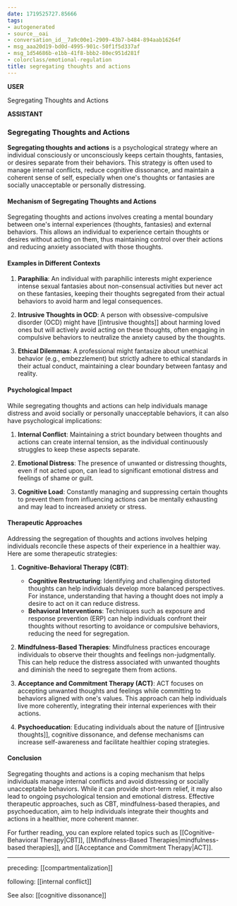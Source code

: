 ```yaml
---
date: 1719525727.85666
tags:
- autogenerated
- source__oai
- conversation_id__7a9c00e1-2909-43b7-b484-894aab16264f
- msg_aaa20d19-bd0d-4995-901c-50f1f5d337af
- msg_1d54686b-e1bb-41f8-bbb2-80ec951d281f
- colorclass/emotional-regulation
title: segregating thoughts and actions
---
```


**USER**

Segregating Thoughts and Actions


**ASSISTANT**

### Segregating Thoughts and Actions

**Segregating thoughts and actions** is a psychological strategy where an individual consciously or unconsciously keeps certain thoughts, fantasies, or desires separate from their behaviors. This strategy is often used to manage internal conflicts, reduce cognitive dissonance, and maintain a coherent sense of self, especially when one's thoughts or fantasies are socially unacceptable or personally distressing.

#### Mechanism of Segregating Thoughts and Actions

Segregating thoughts and actions involves creating a mental boundary between one's internal experiences (thoughts, fantasies) and external behaviors. This allows an individual to experience certain thoughts or desires without acting on them, thus maintaining control over their actions and reducing anxiety associated with those thoughts.

#### Examples in Different Contexts

1. **Paraphilia**: An individual with paraphilic interests might experience intense sexual fantasies about non-consensual activities but never act on these fantasies, keeping their thoughts segregated from their actual behaviors to avoid harm and legal consequences.
   
2. **Intrusive Thoughts in OCD**: A person with obsessive-compulsive disorder (OCD) might have [[intrusive thoughts]] about harming loved ones but will actively avoid acting on these thoughts, often engaging in compulsive behaviors to neutralize the anxiety caused by the thoughts.

3. **Ethical Dilemmas**: A professional might fantasize about unethical behavior (e.g., embezzlement) but strictly adhere to ethical standards in their actual conduct, maintaining a clear boundary between fantasy and reality.

#### Psychological Impact

While segregating thoughts and actions can help individuals manage distress and avoid socially or personally unacceptable behaviors, it can also have psychological implications:

1. **Internal Conflict**: Maintaining a strict boundary between thoughts and actions can create internal tension, as the individual continuously struggles to keep these aspects separate.
   
2. **Emotional Distress**: The presence of unwanted or distressing thoughts, even if not acted upon, can lead to significant emotional distress and feelings of shame or guilt.

3. **Cognitive Load**: Constantly managing and suppressing certain thoughts to prevent them from influencing actions can be mentally exhausting and may lead to increased anxiety or stress.

#### Therapeutic Approaches

Addressing the segregation of thoughts and actions involves helping individuals reconcile these aspects of their experience in a healthier way. Here are some therapeutic strategies:

1. **Cognitive-Behavioral Therapy (CBT)**:
   - **Cognitive Restructuring**: Identifying and challenging distorted thoughts can help individuals develop more balanced perspectives. For instance, understanding that having a thought does not imply a desire to act on it can reduce distress.
   - **Behavioral Interventions**: Techniques such as exposure and response prevention (ERP) can help individuals confront their thoughts without resorting to avoidance or compulsive behaviors, reducing the need for segregation.

2. **Mindfulness-Based Therapies**: Mindfulness practices encourage individuals to observe their thoughts and feelings non-judgmentally. This can help reduce the distress associated with unwanted thoughts and diminish the need to segregate them from actions.

3. **Acceptance and Commitment Therapy (ACT)**: ACT focuses on accepting unwanted thoughts and feelings while committing to behaviors aligned with one's values. This approach can help individuals live more coherently, integrating their internal experiences with their actions.

4. **Psychoeducation**: Educating individuals about the nature of [[intrusive thoughts]], cognitive dissonance, and defense mechanisms can increase self-awareness and facilitate healthier coping strategies.

#### Conclusion

Segregating thoughts and actions is a coping mechanism that helps individuals manage internal conflicts and avoid distressing or socially unacceptable behaviors. While it can provide short-term relief, it may also lead to ongoing psychological tension and emotional distress. Effective therapeutic approaches, such as CBT, mindfulness-based therapies, and psychoeducation, aim to help individuals integrate their thoughts and actions in a healthier, more coherent manner.

For further reading, you can explore related topics such as [[Cognitive-Behavioral Therapy|CBT]], [[Mindfulness-Based Therapies|mindfulness-based therapies]], and [[Acceptance and Commitment Therapy|ACT]].


---

preceding: [[compartmentalization]]  


following: [[internal conflict]]

See also: [[cognitive dissonance]]